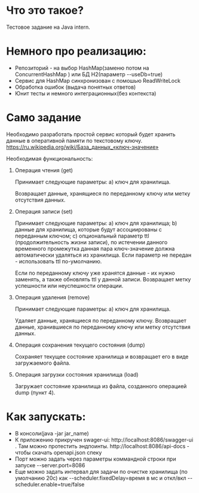 # Что это такое?
  Тестовое задание на Java intern.
# Немного про реализацию:
  - Репозиторий - на выбор HashMap(заменю потом на  ConcurrentHashMap ) или БД H2(параметр --useDb=true)
  - Сервис для HashMap синхронизован с помошью ReadWriteLock
  - Обработка ошибок (выдача понятных ответов)
  - Юнит тесты и немного интеграционных(без контекста)
# Cамо задание
Необходимо разработать простой сервис который будет хранить данные в оперативной памяти по текстовому ключу. 
https://ru.wikipedia.org/wiki/База_данных_«ключ-значение»

  Необходимая функциональность:
1. Операция чтения (get)

	Принимает следующие параметры:
		a) ключ для хранилища.
		
	Возвращает данные, хранящиеся по переданному ключу или метку отсутствия данных.
	
2. Операция записи (set)

	Принимает следующие параметры:
		a) ключ для хранилища;
		b) данные для хранилища, которые будут ассоциированы с переданным ключом;
		c) опциональный параметр ttl (продолжительность жизни записи), 
			по истечении данного временного промежутка данная пара ключ-значение должна автоматически удаляться из хранилища.
			Если параметр не передан - использовать ttl по-умолчанию.

	Если по переданному ключу уже хранятся данные - их нужно заменять, а также обновлять ttl у данной записи.
	Возвращает метку успешности или неуспешности операции.

3. Операция удаления (remove)

	Принимает следующие параметры:
		a) ключ для хранилища.

	Удаляет данные, хранящиеся по переданному ключу.
	Возвращает данные, хранившиеся по переданному ключу или метку отсутствия данных.

4. Операция сохранения текущего состояния (dump)

	Сохраняет текущее состояние хранилища и возвращает его в виде загружаемого файла.
	
5. Операция загрузки состояния хранилища (load)

	Загружает состояние хранилища из файла, созданного операцией dump (пункт 4).

# Как запускать:

- В консоли(java -jar jar_name)
- К приложению прикручен swager-ui: http://localhost:8086/swagger-ui . Там можно протестить эндпоинты. http://localhost:8086/api-docs - чтобы скачать openapi.json спеку
- Порт можно задать через параметры коммандной строки при запуске --server.port=8086
- Еще можно задать интервал для задачи по очистке хранилища (по умолчанию 20с) как --scheduler.fixedDelay=время в мс и откл/вкл --scheduler.enable=true/false
